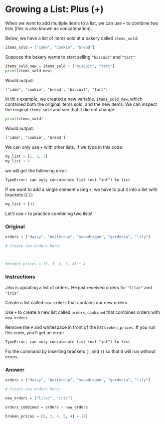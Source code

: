 # Growing a List: Plus (+)

When we want to add multiple items to a list, we can use `+` to combine two lists (this is also known as concatenation).

Below, we have a list of items sold at a bakery called `items_sold`:

```py
items_sold = ["cake", "cookie", "bread"]
```

Suppose the bakery wants to start selling `"biscuit"` and `"tart"`:

```py
items_sold_new = items_sold + ["biscuit", "tart"]
print(items_sold_new)
```

Would output:

```txt
['cake', 'cookie', 'bread', 'biscuit', 'tart']
```
In thi
s example, we created a new variable, `items_sold_new`, which contained both the original items sold, and the new items. We can inspect the original `items_sold` and see that it did not change:

```py
print(items_sold)
```

Would output:

```txt
['cake', 'cookie', 'bread']
```

We can only use `+` with other lists. If we type in this code:

```py
my_list = [1, 2, 3]
my_list + 4
```

we will get the following error:

```txt
TypeError: can only concatenate list (not "int") to list
```

If we want to add a single element using `+`, we have to put it into a list with brackets (`[]`):

```py
my_list + [4]
```

Let’s use `+` to practice combining two lists!

### Original

```py
orders = ["daisy", "buttercup", "snapdragon", "gardenia", "lily"]

# Create new orders here:



#broken_prices = [5, 3, 4, 5, 4] + 4
```

### Instructions

Jiho is updating a list of orders. He just received orders for `"lilac"` and `"iris"`.

Create a list called `new_orders` that contains our new orders.

Use `+` to create a new list called `orders_combined` that combines orders with `new_orders`.

Remove the `#` and whitespace in front of the list `broken_prices`. If you run this code, you’ll get an error:

```txt
TypeError: can only concatenate list (not "int") to list
```

Fix the command by inserting brackets (`[` and `]`) so that it will run without errors.

### Answer

```py
orders = ["daisy", "buttercup", "snapdragon", "gardenia", "lily"]

# Create new orders here:

new_orders = ["lilac", "iris"]

orders_combined = orders + new_orders

broken_prices = [5, 3, 4, 5, 4] + [4]
```
